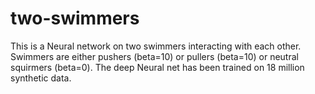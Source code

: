 # two-swimmers
This is a Neural network on two swimmers interacting with each other.
Swimmers are either pushers (beta=10) or pullers (beta=10) or neutral squirmers (beta=0). The deep Neural net has been trained on 18 million synthetic data.  
